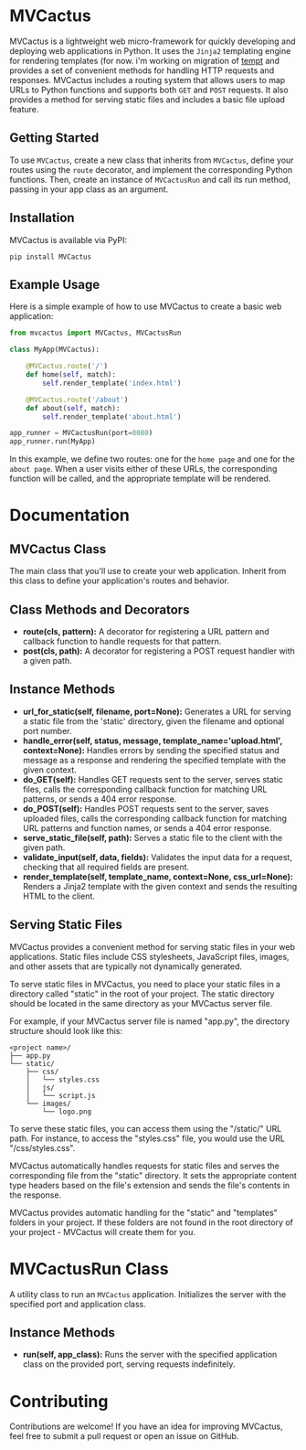 # MVCactus
MVCactus is a lightweight web micro-framework for quickly developing and deploying web applications in Python. It uses the `Jinja2` templating engine for rendering templates (for now. i'm working on migration of [tempt](https://github.com/Dcohen52/MVCactus) and provides a set of convenient methods for handling HTTP requests and responses. MVCactus includes a routing system that allows users to map URLs to Python functions and supports both `GET` and `POST` requests. It also provides a method for serving static files and includes a basic file upload feature.

## Getting Started
To use `MVCactus`, create a new class that inherits from `MVCactus`, define your routes using the `route` decorator, and implement the corresponding Python functions. Then, create an instance of `MVCactusRun` and call its run method, passing in your app class as an argument.

## Installation
MVCactus is available via PyPI:
```
pip install MVCactus
```

## Example Usage
Here is a simple example of how to use MVCactus to create a basic web application:

``` python
from mvcactus import MVCactus, MVCactusRun

class MyApp(MVCactus):

    @MVCactus.route('/')
    def home(self, match):
        self.render_template('index.html')

    @MVCactus.route('/about')
    def about(self, match):
        self.render_template('about.html')

app_runner = MVCactusRun(port=8080)
app_runner.run(MyApp)
```

In this example, we define two routes: one for the `home page` and one for the `about page`. When a user visits either of these URLs, the corresponding function will be called, and the appropriate template will be rendered.

# Documentation

## MVCactus Class
The main class that you'll use to create your web application. Inherit from this class to define your application's routes and behavior.

## Class Methods and Decorators
* **route(cls, pattern):** A decorator for registering a URL pattern and callback function to handle requests for that pattern.
* **post(cls, path):** A decorator for registering a POST request handler with a given path.

## Instance Methods
* **url_for_static(self, filename, port=None):** Generates a URL for serving a static file from the 'static' directory, given the filename and optional port number.
* **handle_error(self, status, message, template_name='upload.html', context=None):** Handles errors by sending the specified status and message as a response and rendering the specified template with the given context.
* **do_GET(self):** Handles GET requests sent to the server, serves static files, calls the corresponding callback function for matching URL patterns, or sends a 404 error response.
* **do_POST(self):** Handles POST requests sent to the server, saves uploaded files, calls the corresponding callback function for matching URL patterns and function names, or sends a 404 error response.
* **serve_static_file(self, path):** Serves a static file to the client with the given path.
* **validate_input(self, data, fields):** Validates the input data for a request, checking that all required fields are present.
* **render_template(self, template_name, context=None, css_url=None):** Renders a Jinja2 template with the given context and sends the resulting HTML to the client.

## Serving Static Files
MVCactus provides a convenient method for serving static files in your web applications. Static files include CSS stylesheets, JavaScript files, images, and other assets that are typically not dynamically generated.

To serve static files in MVCactus, you need to place your static files in a directory called "static" in the root of your project. The static directory should be located in the same directory as your MVCactus server file.

For example, if your MVCactus server file is named "app.py", the directory structure should look like this:

```
<project name>/
├── app.py
└── static/
    ├── css/
    │   └── styles.css
    │   js/
    │   └── script.js
    └── images/
        └── logo.png
```

To serve these static files, you can access them using the "/static/" URL path. For instance, to access the "styles.css" file, you would use the URL "/css/styles.css".

MVCactus automatically handles requests for static files and serves the corresponding file from the "static" directory. It sets the appropriate content type headers based on the file's extension and sends the file's contents in the response.

MVCactus provides automatic handling for the "static" and "templates" folders in your project. If these folders are not found in the root directory of your project - MVCactus will create them for you.

# MVCactusRun Class
A utility class to run an `MVCactus` application. Initializes the server with the specified port and application class.

## Instance Methods
* **run(self, app_class):** Runs the server with the specified application class on the provided port, serving requests indefinitely.

# Contributing
Contributions are welcome! If you have an idea for improving MVCactus, feel free to submit a pull request or open an issue on GitHub.
